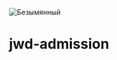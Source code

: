 ![Безымянный](https://user-images.githubusercontent.com/57914330/117497474-37fe8080-af81-11eb-9ad5-1d4c2bc1902a.png)
# jwd-admission


